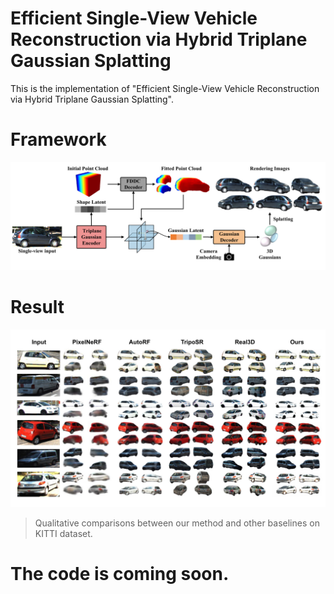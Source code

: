 # Efficient Single-View Vehicle Reconstruction via Hybrid Triplane Gaussian Splatting

This is the implementation of "Efficient Single-View Vehicle Reconstruction via Hybrid Triplane Gaussian Splatting".
# Framework
![net.jpg](https://github.com/ll594282475/GSCar/blob/main/pic/net.jpg)



# Result
![result-img-all.jpg](https://github.com/ll594282475/GSCar/blob/main/pic/result-img-all.jpg)
> Qualitative comparisons between our method and other baselines on KITTI dataset.

# The code is coming soon.
